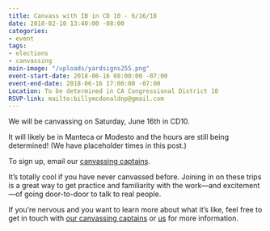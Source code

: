 ```yaml
---
title: Canvass with IB in CD 10 - 6/16/18
date: 2018-02-10 13:40:00 -08:00
categories:
- event
tags:
- elections
- canvassing
main-image: "/uploads/yardsigns255.png"
event-start-date: 2018-06-16 08:00:00 -07:00
event-end-date: 2018-06-16 17:00:00 -07:00
Location: To be determined in CA Congressional District 10
RSVP-link: mailto:billymcdonaldnp@gmail.com
---
```


We will be canvassing on Saturday, June 16th in CD10. 

It will likely be in Manteca or Modesto and the hours are still being determined! (We have placeholder times in this post.) 

To sign up, email our [canvassing captains](canvassing+owner@indivisibleberkeley.org). 

It’s totally cool if you have never canvassed before.  Joining in on these trips is a great way to get practice and familiarity with the work—and excitement—of going door-to-door to talk to real people. 

If you’re nervous and you want to learn more about what it’s like, feel free to get in touch with [our canvassing captains](canvassing+owner@indivisibleberkeley.org) or [us](mailto:elections+owner@indivisibleberkeley.org) for more information.

